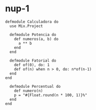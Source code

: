 # nup-1
    defmodule Calculadora do
      use Mix.Project

      defmodule Potencia do
        def numeros(a, b) do
          a ** b
        end
      end

      defmodule Fatorial do
        def of(0), do: 1
        def of(n) when n > 0, do: n*of(n-1)
      end
    end

      defmodule Percentual do
        def numero(n)
        p = "#{Float.round(n * 100, 1)}%"
      end
    end
